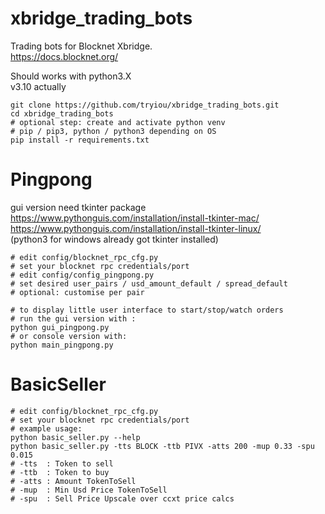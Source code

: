 # xbridge_trading_bots
Trading bots for Blocknet Xbridge.\
https://docs.blocknet.org/

Should works with python3.X \
v3.10 actually

```
git clone https://github.com/tryiou/xbridge_trading_bots.git
cd xbridge_trading_bots
# optional step: create and activate python venv
# pip / pip3, python / python3 depending on OS
pip install -r requirements.txt
```
# Pingpong
gui version need tkinter package\
https://www.pythonguis.com/installation/install-tkinter-mac/ \
https://www.pythonguis.com/installation/install-tkinter-linux/ \
(python3 for windows already got tkinter installed)
```
# edit config/blocknet_rpc_cfg.py
# set your blocknet rpc credentials/port
# edit config/config_pingpong.py
# set desired user_pairs / usd_amount_default / spread_default
# optional: customise per pair

# to display little user interface to start/stop/watch orders 
# run the gui version with :
python gui_pingpong.py 
# or console version with:
python main_pingpong.py

```

# BasicSeller
```
# edit config/blocknet_rpc_cfg.py
# set your blocknet rpc credentials/port
# example usage:
python basic_seller.py --help
python basic_seller.py -tts BLOCK -ttb PIVX -atts 200 -mup 0.33 -spu 0.015
# -tts  : Token to sell
# -ttb  : Token to buy
# -atts : Amount TokenToSell
# -mup  : Min Usd Price TokenToSell
# -spu  : Sell Price Upscale over ccxt price calcs
  
```
 
